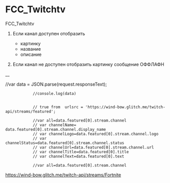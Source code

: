 # FCC_Twitchtv
FCC_Twitchtv



1. Если канал доступен
    отобразить
     - картинку
     - название
     - описание

 2. Если канал не доступен
        отобразить картинку
         сообщение ОФФЛАФН


__

//var data = JSON.parse(request.responseText);

                //console.log(data)


                // true from  urlsrc = 'https://wind-bow.glitch.me/twitch-api/streams/featured';

                //var all=data.featured[0].stream.channel
                // var channelName= data.featured[0].stream.channel.display_name
                // var channelLogo=data.featured[0].stream.channel.logo
                // var channelStatus=data.featured[0].stream.channel.status
                // var channelUrl=data.featured[0].stream.channel.url
                // var channelTitle=data.featured[0].title
                // var channelText=data.featured[0].text

                //var all=data.featured[0].stream.channel


https://wind-bow.glitch.me/twitch-api/streams/Fortnite